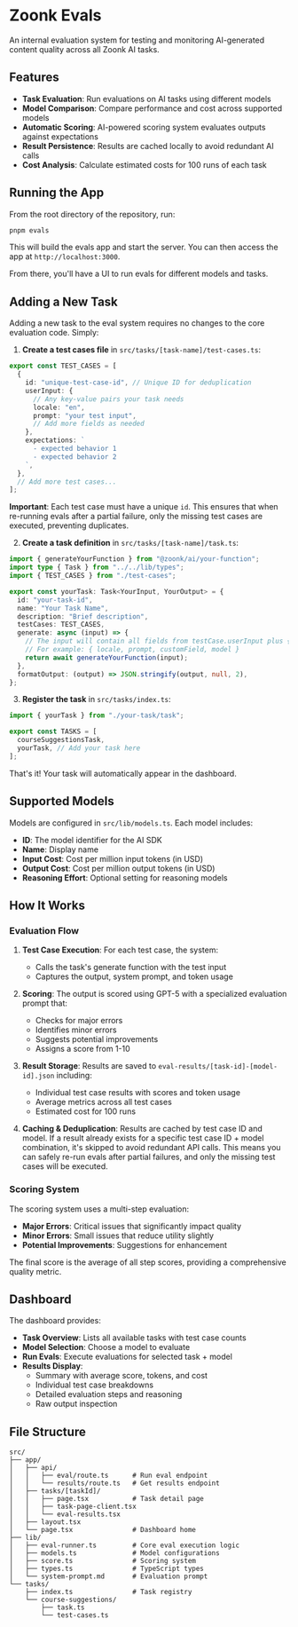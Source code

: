 # Zoonk Evals

An internal evaluation system for testing and monitoring AI-generated content quality across all Zoonk AI tasks.

## Features

- **Task Evaluation**: Run evaluations on AI tasks using different models
- **Model Comparison**: Compare performance and cost across supported models
- **Automatic Scoring**: AI-powered scoring system evaluates outputs against expectations
- **Result Persistence**: Results are cached locally to avoid redundant AI calls
- **Cost Analysis**: Calculate estimated costs for 100 runs of each task

## Running the App

From the root directory of the repository, run:

```bash
pnpm evals
```

This will build the evals app and start the server. You can then access the app at `http://localhost:3000`.

From there, you'll have a UI to run evals for different models and tasks.

## Adding a New Task

Adding a new task to the eval system requires no changes to the core evaluation code. Simply:

1. **Create a test cases file** in `src/tasks/[task-name]/test-cases.ts`:

```typescript
export const TEST_CASES = [
  {
    id: "unique-test-case-id", // Unique ID for deduplication
    userInput: {
      // Any key-value pairs your task needs
      locale: "en",
      prompt: "your test input",
      // Add more fields as needed
    },
    expectations: `
      - expected behavior 1
      - expected behavior 2
    `,
  },
  // Add more test cases...
];
```

**Important**: Each test case must have a unique `id`. This ensures that when re-running evals after a partial failure, only the missing test cases are executed, preventing duplicates.

2. **Create a task definition** in `src/tasks/[task-name]/task.ts`:

```typescript
import { generateYourFunction } from "@zoonk/ai/your-function";
import type { Task } from "../../lib/types";
import { TEST_CASES } from "./test-cases";

export const yourTask: Task<YourInput, YourOutput> = {
  id: "your-task-id",
  name: "Your Task Name",
  description: "Brief description",
  testCases: TEST_CASES,
  generate: async (input) => {
    // The input will contain all fields from testCase.userInput plus { model }
    // For example: { locale, prompt, customField, model }
    return await generateYourFunction(input);
  },
  formatOutput: (output) => JSON.stringify(output, null, 2),
};
```

3. **Register the task** in `src/tasks/index.ts`:

```typescript
import { yourTask } from "./your-task/task";

export const TASKS = [
  courseSuggestionsTask,
  yourTask, // Add your task here
];
```

That's it! Your task will automatically appear in the dashboard.

## Supported Models

Models are configured in `src/lib/models.ts`. Each model includes:

- **ID**: The model identifier for the AI SDK
- **Name**: Display name
- **Input Cost**: Cost per million input tokens (in USD)
- **Output Cost**: Cost per million output tokens (in USD)
- **Reasoning Effort**: Optional setting for reasoning models

## How It Works

### Evaluation Flow

1. **Test Case Execution**: For each test case, the system:

   - Calls the task's generate function with the test input
   - Captures the output, system prompt, and token usage

2. **Scoring**: The output is scored using GPT-5 with a specialized evaluation prompt that:

   - Checks for major errors
   - Identifies minor errors
   - Suggests potential improvements
   - Assigns a score from 1-10

3. **Result Storage**: Results are saved to `eval-results/[task-id]-[model-id].json` including:

   - Individual test case results with scores and token usage
   - Average metrics across all test cases
   - Estimated cost for 100 runs

4. **Caching & Deduplication**: Results are cached by test case ID and model. If a result already exists for a specific test case ID + model combination, it's skipped to avoid redundant API calls. This means you can safely re-run evals after partial failures, and only the missing test cases will be executed.

### Scoring System

The scoring system uses a multi-step evaluation:

- **Major Errors**: Critical issues that significantly impact quality
- **Minor Errors**: Small issues that reduce utility slightly
- **Potential Improvements**: Suggestions for enhancement

The final score is the average of all step scores, providing a comprehensive quality metric.

## Dashboard

The dashboard provides:

- **Task Overview**: Lists all available tasks with test case counts
- **Model Selection**: Choose a model to evaluate
- **Run Evals**: Execute evaluations for selected task + model
- **Results Display**:
  - Summary with average score, tokens, and cost
  - Individual test case breakdowns
  - Detailed evaluation steps and reasoning
  - Raw output inspection

## File Structure

```
src/
├── app/
│   ├── api/
│   │   ├── eval/route.ts      # Run eval endpoint
│   │   └── results/route.ts   # Get results endpoint
│   ├── tasks/[taskId]/
│   │   ├── page.tsx           # Task detail page
│   │   ├── task-page-client.tsx
│   │   └── eval-results.tsx
│   ├── layout.tsx
│   └── page.tsx               # Dashboard home
├── lib/
│   ├── eval-runner.ts         # Core eval execution logic
│   ├── models.ts              # Model configurations
│   ├── score.ts               # Scoring system
│   ├── types.ts               # TypeScript types
│   └── system-prompt.md       # Evaluation prompt
└── tasks/
    ├── index.ts               # Task registry
    └── course-suggestions/
        ├── task.ts
        └── test-cases.ts
```
